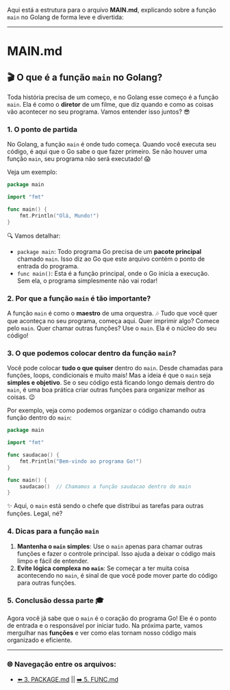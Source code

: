 Aqui está a estrutura para o arquivo **MAIN.md**, explicando sobre a função `main` no Golang de forma leve e divertida:

---

# MAIN.md

## 🎬 O que é a função `main` no Golang?

Toda história precisa de um começo, e no Golang esse começo é a função `main`. Ela é como o **diretor** de um filme, que diz quando e como as coisas vão acontecer no seu programa. Vamos entender isso juntos? 😎

### 1. **O ponto de partida**

No Golang, a função `main` é onde tudo começa. Quando você executa seu código, é aqui que o Go sabe o que fazer primeiro. Se não houver uma função `main`, seu programa não será executado! 😱

Veja um exemplo:

```go
package main

import "fmt"

func main() {
    fmt.Println("Olá, Mundo!")
}
```

🔍 Vamos detalhar:

- `package main`: Todo programa Go precisa de um **pacote principal** chamado `main`. Isso diz ao Go que este arquivo contém o ponto de entrada do programa.
- `func main()`: Esta é a função principal, onde o Go inicia a execução. Sem ela, o programa simplesmente não vai rodar!

### 2. **Por que a função `main` é tão importante?**

A função `main` é como o **maestro** de uma orquestra. 🎶 Tudo que você quer que aconteça no seu programa, começa aqui. Quer imprimir algo? Comece pelo `main`. Quer chamar outras funções? Use o `main`. Ela é o núcleo do seu código!

### 3. **O que podemos colocar dentro da função `main`?**

Você pode colocar **tudo o que quiser** dentro do `main`. Desde chamadas para funções, loops, condicionais e muito mais! Mas a ideia é que o `main` seja **simples e objetivo**. Se o seu código está ficando longo demais dentro do `main`, é uma boa prática criar outras funções para organizar melhor as coisas. 😉

Por exemplo, veja como podemos organizar o código chamando outra função dentro do `main`:

```go
package main

import "fmt"

func saudacao() {
    fmt.Println("Bem-vindo ao programa Go!")
}

func main() {
    saudacao()  // Chamamos a função saudacao dentro do main
}
```

✨ Aqui, o `main` está sendo o chefe que distribui as tarefas para outras funções. Legal, né?

### 4. **Dicas para a função `main`**

1. **Mantenha o `main` simples**: Use o `main` apenas para chamar outras funções e fazer o controle principal. Isso ajuda a deixar o código mais limpo e fácil de entender.
2. **Evite lógica complexa no `main`**: Se começar a ter muita coisa acontecendo no `main`, é sinal de que você pode mover parte do código para outras funções.

### 5. **Conclusão dessa parte** 🎓

Agora você já sabe que o `main` é o coração do programa Go! Ele é o ponto de entrada e o responsável por iniciar tudo. Na próxima parte, vamos mergulhar nas **funções** e ver como elas tornam nosso código mais organizado e eficiente.

---

### 🌐 Navegação entre os arquivos:

- [⬅️ 3. PACKAGE.md](https://github.com/atenatt/estudos/blob/main/PACKAGE.md) || [➡️ 5. FUNC.md](https://github.com/atenatt/estudos/blob/main/FUNC.md)